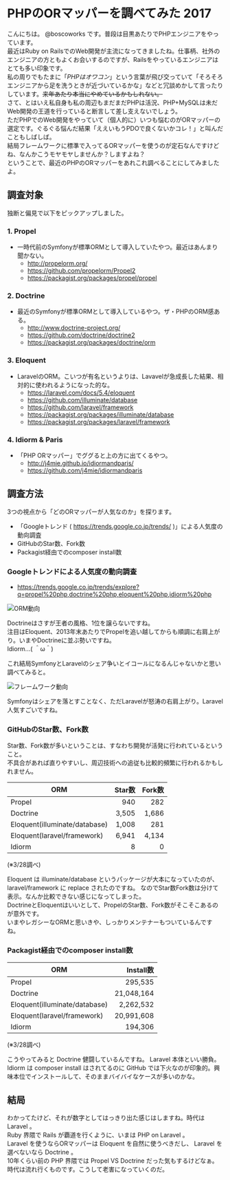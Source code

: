 # PHPのORマッパーを調べてみた 2017 
こんにちは。 @boscoworks です。普段は目黒あたりでPHPエンジニアをやっています。  
最近はRuby on RailsでのWeb開発が主流になってきましたね。仕事柄、社外のエンジニアの方ともよくお会いするのですが、Railsをやっているエンジニアはとても多い印象です。  
私の周りでもたまに「*PHPはオワコン*」という言葉が飛び交っていて「そろそろエンジニアから足を洗うときが近づいているかな」などと冗談めかして言ったりしています。~~来年あたり本当にやめているかもしれない。~~  
さて、とはいえ私自身も私の周辺もまだまだPHPは活況、PHP+MySQLは未だWeb開発の王道を行っていると断言して差し支えないでしょう。  
ただPHPでのWeb開発をやっていて（個人的に）いつも悩むのがORマッパーの選定です。ぐるぐる悩んだ結果「ええいもうPDOで良くないかコレ！」と叫んだこともしばしば。  
結局フレームワークに標準で入ってるORマッパーを使うのが定石なんですけどね、なんかこうモヤモヤしませんか？しますよね？  
ということで、最近のPHPのORマッパーをあれこれ調べることにしてみましたよ。  

## 調査対象
独断と偏見で以下をピックアップしました。  

### 1. Propel
 - 一時代前のSymfonyが標準ORMとして導入していたやつ。最近はあんまり聞かない。
     - http://propelorm.org/
     - https://github.com/propelorm/Propel2
     - https://packagist.org/packages/propel/propel

### 2. Doctrine
 - 最近のSymfonyが標準ORMとして導入しているやつ。ザ・PHPのORM感ある。
     - http://www.doctrine-project.org/
     - https://github.com/doctrine/doctrine2
     - https://packagist.org/packages/doctrine/orm

### 3. Eloquent
 - LaravelのORM。こいつが有名というよりは、Lavavelが急成長した結果、相対的に使われるようになった的な。
     - https://laravel.com/docs/5.4/eloquent
     - https://github.com/illuminate/database
     - https://github.com/laravel/framework
     - https://packagist.org/packages/illuminate/database
     - https://packagist.org/packages/laravel/framework

### 4. Idiorm & Paris
 - 「PHP ORマッパー」でググると上の方に出てくるやつ。
     - http://j4mie.github.io/idiormandparis/
     - https://github.com/j4mie/idiormandparis

## 調査方法
3つの視点から「どのORマッパーが人気なのか」を探ります。

+ 「Googleトレンド ( https://trends.google.co.jp/trends/ )」による人気度の動向調査
+ GitHubのStar数、Fork数
+ Packagist経由でのcomposer install数

### Googleトレンドによる人気度の動向調査
 - https://trends.google.co.jp/trends/explore?q=propel%20php,doctrine%20php,eloquent%20php,idiorm%20php
  
![ORM動向](images/boscoworks_trend1.png)

Doctrineはさすが王者の風格、1位を譲らないですね。  
注目はEloquent、2013年末あたりでPropelを追い越してからも順調に右肩上がり。いまやDoctrineに並ぶ勢いですね。  
Idiorm...( ＾ω＾)  

これ結局SymfonyとLaravelのシェア争いとイコールになるんじゃないかと思い調べてみると。  

![フレームワーク動向](images/boscoworks_trend2.png)
  
Symfonyはシェアを落とすことなく、ただLaravelが怒涛の右肩上がり。Laravel人気すごいですね。  

### GitHubのStar数、Fork数
Star数、Fork数が多いということは、すなわち開発が活発に行われているということ。  
不具合があれば直りやすいし、周辺技術への追従も比較的頻繁に行われるかもしれません。  

|ORM|Star数|Fork数|
|---|---:|---:|
|Propel|940|282|
|Doctrine|3,505|1,686|
|Eloquent(illuminate/database)|1,008|281|
|Eloquent(laravel/framework)|6,941|4,134|
|Idiorm|8|0|

(※3/28調べ)

Eloquent は illuminate/database というパッケージが大本になっていたのが、 laravel/framework に replace されたのですね。
なのでStar数Fork数は分けて表示。なんか比較できない感じになってしまった。  
DoctrineとEloquentはいいとして、PropelのStar数、Fork数がそこそこあるのが意外です。  
いまやレガシーなORMと思いきや、しっかりメンテナーもついているんですね。  

### Packagist経由でのcomposer install数
|ORM|Install数|
|---|---:|
|Propel|295,535|
|Doctrine|21,048,164|
|Eloquent(illuminate/database)|2,262,532|
|Eloquent(laravel/framework)|20,991,608|
|Idiorm|194,306|

(※3/28調べ)

こうやってみると Doctrine 健闘しているんですね。 Laravel 本体といい勝負。  
Idiorm は composer install はされてるのに GitHub では下火なのが印象的。興味本位でインストールして、そのままバイバイなケースが多いのかな。  
  
## 結局
わかってたけど、それが数字としてはっきり出た感じはしますね。時代は Laravel 。  
Ruby 界隈で Rails が覇道を行くように、いまは PHP on Laravel 。  
Laravel を使うならORマッパーは Eloquent を自然に使うべきだし、 Laravel を選べないなら Doctrine 。  
10年くらい前の PHP 界隈では Propel VS Doctrine だった気もするけどなぁ。時代は流れ行くものです。こうして老害になっていくのだ。  


